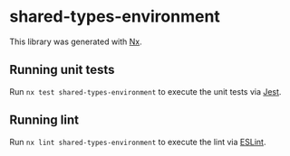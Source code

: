 # shared-types-environment

This library was generated with [Nx](https://nx.dev).

## Running unit tests

Run `nx test shared-types-environment` to execute the unit tests via [Jest](https://jestjs.io).

## Running lint

Run `nx lint shared-types-environment` to execute the lint via [ESLint](https://eslint.org/).
